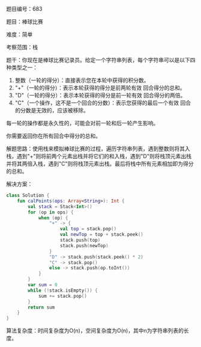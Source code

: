 题目编号：683

题目：棒球比赛

难度：简单

考察范围：栈

题干：你现在是棒球比赛记录员。给定一个字符串列表，每个字符串可以是以下四种类型之一：

1. 整数（一轮的得分）：直接表示您在本轮中获得的积分数。
2. "+"（一轮的得分）：表示本轮获得的得分是前两轮有效 回合得分的总和。
3. "D"（一轮的得分）：表示本轮获得的得分是前一轮有效 回合得分的两倍。
4. "C"（一个操作，这不是一个回合的分数）：表示您获得的最后一个有效 回合的分数是无效的，应该被移除。

每一轮的操作都是永久性的，可能会对前一轮和后一轮产生影响。

你需要返回你在所有回合中得分的总和。

解题思路：使用栈来模拟棒球比赛的过程，遍历字符串列表，遇到整数则将其入栈，遇到"+"则将前两个元素出栈并将它们的和入栈，遇到"D"则将栈顶元素出栈并将其两倍入栈，遇到"C"则将栈顶元素出栈。最后将栈中所有元素相加即为得分的总和。

解决方案：

```kotlin
class Solution {
    fun calPoints(ops: Array<String>): Int {
        val stack = Stack<Int>()
        for (op in ops) {
            when (op) {
                "+" -> {
                    val top = stack.pop()
                    val newTop = top + stack.peek()
                    stack.push(top)
                    stack.push(newTop)
                }
                "D" -> stack.push(stack.peek() * 2)
                "C" -> stack.pop()
                else -> stack.push(op.toInt())
            }
        }
        var sum = 0
        while (!stack.isEmpty()) {
            sum += stack.pop()
        }
        return sum
    }
}
```

算法复杂度：时间复杂度为O(n)，空间复杂度为O(n)，其中n为字符串列表的长度。